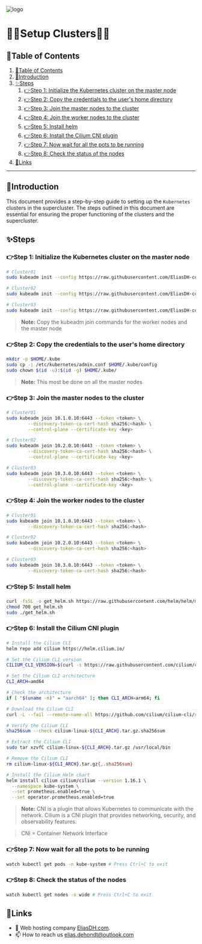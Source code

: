 ![logo](https://eliasdh.com/assets/media/images/logo-github.png)
# 💙🤍Setup Clusters🤍💙

## 📘Table of Contents

1. [📘Table of Contents](#📘table-of-contents)
2. [🖖Introduction](#🖖introduction)
3. [✨Steps](#✨steps)
    1. [👉Step 1: Initialize the Kubernetes cluster on the master node](#👉step-1-initialize-the-kubernetes-cluster-on-the-master-node)
    2. [👉Step 2: Copy the credentials to the user's home directory](#👉step-2-copy-the-credentials-to-the-users-home-directory)
    3. [👉Step 3: Join the master nodes to the cluster](#👉step-3-join-the-master-nodes-to-the-cluster)
    4. [👉Step 4: Join the worker nodes to the cluster](#👉step-4-join-the-worker-nodes-to-the-cluster)
    5. [👉Step 5: Install helm](#👉step-5-install-helm)
    6. [👉Step 6: Install the Cilium CNI plugin](#👉step-6-install-the-cilium-cni-plugin)
    7. [👉Step 7: Now wait for all the pots to be running](#👉step-7-now-wait-for-all-the-pots-to-be-running)
    8. [👉Step 8: Check the status of the nodes](#👉step-8-check-the-status-of-the-nodes)
4. [🔗Links](#🔗links)

---

## 🖖Introduction

This document provides a step-by-step guide to setting up the `Kubernetes` clusters in the supercluster. The steps outlined in this document are essential for ensuring the proper functioning of the clusters and the supercluster.

## ✨Steps

### 👉Step 1: Initialize the Kubernetes cluster on the master node

```bash
# Cluster01
sudo kubeadm init --config https://raw.githubusercontent.com/EliasDH-com/K8s-Infrastructure/refs/heads/main/Supercluster/Cluster01/ClusterConfiguration.yaml --upload-certs --v "5" # For cluster01 on node01, node02, node03

# Cluster02
sudo kubeadm init --config https://raw.githubusercontent.com/EliasDH-com/K8s-Infrastructure/refs/heads/main/Supercluster/Cluster02/ClusterConfiguration.yaml --upload-certs --v "5" # For cluster02 on node11, node12, node13

# Cluster03
sudo kubeadm init --config https://raw.githubusercontent.com/EliasDH-com/K8s-Infrastructure/refs/heads/main/Supercluster/Cluster03/ClusterConfiguration.yaml --upload-certs --v "5" # For cluster03 on node21, node22, node23
```

> **Note:** Copy the kubeadm join commands for the worker nodes and the master node

### 👉Step 2: Copy the credentials to the user's home directory 

```bash
mkdir -p $HOME/.kube
sudo cp -i /etc/kubernetes/admin.conf $HOME/.kube/config
sudo chown $(id -u):$(id -g) $HOME/.kube/
```

> **Note:** This most be done on all the master nodes

### 👉Step 3: Join the master nodes to the cluster

```bash
# Cluster01
sudo kubeadm join 10.1.0.10:6443 --token <token> \
        --discovery-token-ca-cert-hash sha256:<hash> \
        --control-plane --certificate-key <key>

# Cluster02
sudo kubeadm join 10.2.0.10:6443 --token <token> \
        --discovery-token-ca-cert-hash sha256:<hash> \
        --control-plane --certificate-key <key>

# Cluster03
sudo kubeadm join 10.3.0.10:6443 --token <token> \
        --discovery-token-ca-cert-hash sha256:<hash> \
        --control-plane --certificate-key <key>
```

### 👉Step 4: Join the worker nodes to the cluster

```bash
# Cluster01
sudo kubeadm join 10.1.0.10:6443 --token <token> \
        --discovery-token-ca-cert-hash sha256:<hash>

# Cluster02
sudo kubeadm join 10.2.0.10:6443 --token <token> \
        --discovery-token-ca-cert-hash sha256:<hash>

# Cluster03
sudo kubeadm join 10.3.0.10:6443 --token <token> \
        --discovery-token-ca-cert-hash sha256:<hash>
```

### 👉Step 5: Install helm

```bash
curl -fsSL -o get_helm.sh https://raw.githubusercontent.com/helm/helm/main/scripts/get-helm-3
chmod 700 get_helm.sh
sudo ./get_helm.sh
```

### 👉Step 6: Install the Cilium CNI plugin

```bash
# Install the Cilium CLI
helm repo add cilium https://helm.cilium.io/

# Set the Cilium CLI version
CILIUM_CLI_VERSION=$(curl -s https://raw.githubusercontent.com/cilium/cilium-cli/main/stable.txt)

# Set the Cilium CLI architecture
CLI_ARCH=amd64

# Check the architecture
if [ "$(uname -m)" = "aarch64" ]; then CLI_ARCH=arm64; fi

# Download the Cilium CLI
curl -L --fail --remote-name-all https://github.com/cilium/cilium-cli/releases/download/${CILIUM_CLI_VERSION}/cilium-linux-${CLI_ARCH}.tar.gz{,.sha256sum}

# Verify the Cilium CLI
sha256sum --check cilium-linux-${CLI_ARCH}.tar.gz.sha256sum

# Extract the Cilium CLI
sudo tar xzvfC cilium-linux-${CLI_ARCH}.tar.gz /usr/local/bin

# Remove the Cilium CLI
rm cilium-linux-${CLI_ARCH}.tar.gz{,.sha256sum}

# Install the Cilium Helm chart
helm install cilium cilium/cilium --version 1.16.1 \
  --namespace kube-system \
  --set prometheus.enabled=true \
  --set operator.prometheus.enabled=true
```

> **Note:** CNI is a plugin that allows Kubernetes to communicate with the network. Cilium is a CNI plugin that provides networking, security, and observability features.

> CNI = Container Network Interface

### 👉Step 7: Now wait for all the pots to be running

```bash
watch kubectl get pods -n kube-system # Press Ctrl+C to exit
```

### 👉Step 8: Check the status of the nodes

```bash
watch kubectl get nodes -o wide # Press Ctrl+C to exit
```

## 🔗Links
- 👯 Web hosting company [EliasDH.com](https://eliasdh.com).
- 📫 How to reach us elias.dehondt@outlook.com
